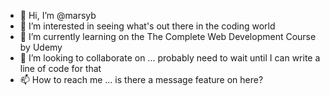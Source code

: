 - 👋 Hi, I’m @marsyb
- 👀 I’m interested in seeing what's out there in the coding world
- 🌱 I’m currently learning on the The Complete Web Development Course by Udemy
- 💞️ I’m looking to collaborate on ... probably need to wait until I can write a line of code for that
- 📫 How to reach me ... is there a message feature on here?

<!---
marsyb/marsyb is a ✨ special ✨ repository because its `README.md` (this file) appears on your GitHub profile.
You can click the Preview link to take a look at your changes.
--->
